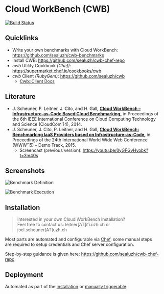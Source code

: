 # Cloud WorkBench (CWB)

[![Build Status](https://travis-ci.org/sealuzh/cloud-workbench.svg?branch=master)](https://travis-ci.org/sealuzh/cloud-workbench)

## Quicklinks

* Write your own benchmarks with Cloud WorkBench: https://github.com/sealuzh/cwb-benchmarks
* Install CWB: https://github.com/sealuzh/cwb-chef-repo
* *cwb* Utility Cookbook *(Chef)*: https://supermarket.chef.io/cookbooks/cwb
* *cwb* Client *(RubyGem)*: https://github.com/sealuzh/cwb
    * [Cwb::Client Docs](http://www.rubydoc.info/gems/cwb/Cwb/Client)

## Literature

* J. Scheuner, P. Leitner, J. Cito, and H. Gall, [**Cloud WorkBench – Infrastructure-as-Code Based Cloud Benchmarking,**](http://arxiv.org/pdf/1408.4565v1.pdf) in Proceedings of the 6th IEEE International Conference on Cloud Computing Technology and Science (CloudCom’14), 2014.
* J. Scheuner, J. Cito, P. Leitner, and H. Gall, [**Cloud WorkBench: Benchmarking IaaS Providers based on Infrastructure-as-Code,**](http://wp.ifi.uzh.ch/preprints/demo10-scheunerATS.pdf) in Proceedings of the 24th International World Wide Web Conference (WWW’15) – Demo Track, 2015.
  * Screencast (previous version): https://youtu.be/0yGFGvHvobk?t=3m40s

## Screenshots

![Benchmark Definition](/docs/img/cwb-edit-benchmark.png?raw=true "Edit Benchmark Definition")

![Benchmark Execution](/docs/img/cwb-show-execution.png?raw=true "Show Benchmark Execution")

## Installation

> Interested in your own Cloud WorkBench installation?<br>
> Feel free to contact us: leitner[AT]ifi.uzh.ch or joel.scheuner[AT]uzh.ch

Most parts are automated and configurable via [Chef](https://www.chef.io/),
some manual steps are required to setup credentials and Chef server configuration.

Step-by-step guidance is given here: https://github.com/sealuzh/cwb-chef-repo

## Deployment

Automated as part of the [installation](https://github.com/sealuzh/cwb-chef-repo#installation)
 or [manually triggerable](https://github.com/sealuzh/cwb-chef-repo#deployment).
